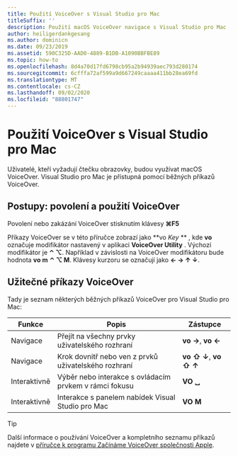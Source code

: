 ```yaml
---
title: Použití VoiceOver s Visual Studio pro Mac
titleSuffix: ''
description: Použití macOS VoiceOver navigace s Visual Studio pro Mac
author: heiligerdankgesang
ms.author: dominicn
ms.date: 09/23/2019
ms.assetid: 590C325D-AAD0-4889-B1DB-A1090BBFBE89
ms.topic: how-to
ms.openlocfilehash: 8d4a70d17fd6798cb95a2b94939aec793d280174
ms.sourcegitcommit: 6cfffa72af599a9d667249caaaa411bb28ea69fd
ms.translationtype: MT
ms.contentlocale: cs-CZ
ms.lasthandoff: 09/02/2020
ms.locfileid: "88801747"
---
```

# <a name="using-voiceover-with-visual-studio-for-mac"></a>Použití VoiceOver s Visual Studio pro Mac

Uživatelé, kteří vyžadují čtečku obrazovky, budou využívat macOS VoiceOver. Visual Studio pro Mac je přístupná pomocí běžných příkazů VoiceOver.

## <a name="how-to-enable-and-use-voiceover"></a>Postupy: povolení a použití VoiceOver

Povolení nebo zakázání VoiceOver stisknutím klávesy **&#8984;F5**

Příkazy VoiceOver se v této příručce zobrazí jako **vo _Key_ ** , kde **vo** označuje modifikátor nastavený v aplikaci **VoiceOver Utility** . Výchozí modifikátor je **⌃ ⌥**. Například v závislosti na VoiceOver modifikátoru bude hodnota **vo m** **⌃ ⌥ M**. Klávesy kurzoru se označují jako **← → ↑ ↓**.

## <a name="useful-voiceover-commands"></a>Užitečné příkazy VoiceOver

Tady je seznam některých běžných příkazů VoiceOver pro Visual Studio pro Mac:

|Funkce|Popis|Zástupce|
|-------|-----------|--------|
|Navigace|Přejít na všechny prvky uživatelského rozhraní|**vo →**, **vo ←**|
|Navigace|Krok dovnitř nebo ven z prvků uživatelského rozhraní|**vo ⇧ ↓**, **vo ⇧ ↑**|
|Interaktivně|Výběr nebo interakce s ovládacím prvkem v rámci fokusu|**VO ␣**|
|Interaktivně|Interakce s panelem nabídek Visual Studio pro Mac|**VO M**|

> [!TIP]
> Další informace o používání VoiceOver a kompletního seznamu příkazů najdete v [příručce k programu Začínáme VoiceOver společnosti Apple](https://support.apple.com/en-us/guide/voiceover-guide/welcome/web).